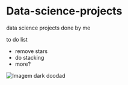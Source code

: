 # Data-science-projects
data science projects done by me

to do list
+ remove stars
+ do stacking
+ more?

![Imagem dark doodad](./dark_doodad.jpg)
